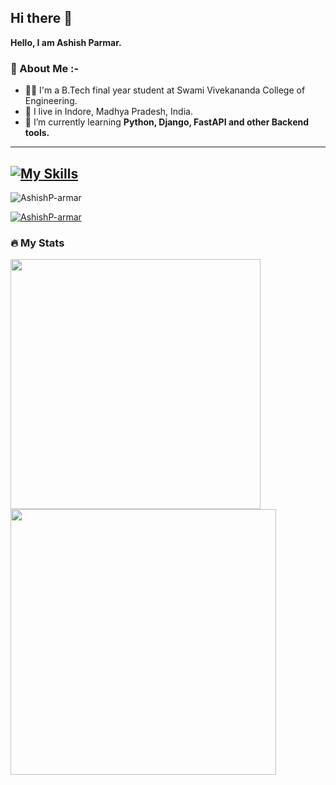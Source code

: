 ## Hi there 👋
**Hello, I am Ashish Parmar.**

### 👦 About Me :- 
- 👨‍💻 I'm a B.Tech final year student at Swami Vivekananda College of Engineering.
- 📍 I live in Indore, Madhya Pradesh, India.
- 🌱 I’m currently learning **Python, Django, FastAPI and other Backend tools.**

---

[![My Skills](https://skillicons.dev/icons?i=html,css,git,github,python,flask,linux,mysql,django,fastapi&perline=5)](https://skillicons.dev)
---


<p align="left"> <img src="https://komarev.com/ghpvc/?username=AshishP-armar&label=Profile%20views&color=0e75b6&style=flat" alt="AshishP-armar" /> </p>
<p align="left"> 
  <a href="https://github.com/ryo-ma/github-profile-trophy">
    <img src="https://github-profile-trophy.vercel.app/?username=AshishP-armar" alt="AshishP-armar" />
  </a> 
</p>

### 🔥 My Stats 
<img width="400" src="https://github-readme-stats.vercel.app/api?username=AshishP-armar&count_private=true&show_icons=true&theme=react" /> <img width="425" src="https://streak-stats.demolab.com/?user=AshishP-armar&theme=react" />
